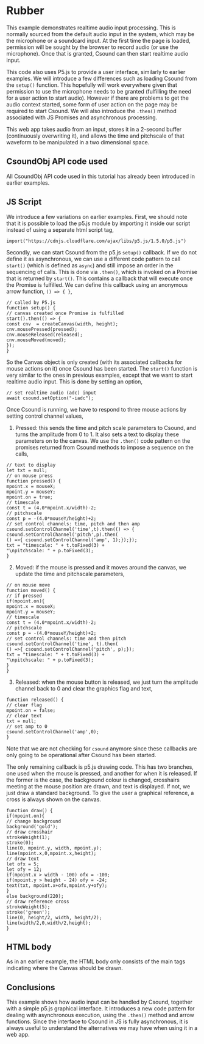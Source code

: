 Rubber
===

This example demonstrates realtime audio input processing. This is
normally sourced from the default audio input in the system, which may
be the microphone or a soundcard input. At the first time the page is
loaded, permission will be sought by the browser to record audio (or
use the microphone). Once that is granted, Csound can then start
realtime audio input.

This code also uses P5.js to provide a user interface, similarly
to earlier examples. We will introduce a few differences such as
loading Csound from the `setup()` function. This hopefully will
work everywhere given that permission to use the microphone needs
to be granted (fulfilling the need for a user action to start
audio). However if there are problems to get the audio context
started, some form of user action on the page may be required
to start Csound. We will also introduce the `.then()` method
associated with JS Promises and asynchronous processing.

This web app takes audio from an input, stores it in a 2-second
buffer (continuously overwriting it), and allows the time and
pitchscale of that waveform to be manipulated in a two dimensional
space.

CsoundObj API code used
-----------

All CsoundObj API code used in this tutorial has already been
introduced in earlier examples.

JS Script
---

We introduce a few variations on earlier examples. First, we should
note that it is possible to load the p5.js module by importing it
inside our script instead of using a separate html script tag,

```
import("https://cdnjs.cloudflare.com/ajax/libs/p5.js/1.5.0/p5.js")
```

Secondly, we can start Csound from the p5.js `setup()` callback. If
we do not define it as asynchronous, we can use a different code
pattern to call `start()` (which is defined as `async`) and still
impose an order in the sequencing of calls. This is done via
`.then()`, which is invoked on a Promise that is returned by
`start()`. This contains a callback that will execute once the
Promise is fulfilled. We can define this callback using an anonymous
arrow function, `() => { }`,

```
// called by P5.js
function setup() {
// canvas created once Promise is fulfilled
start().then(() => {
const cnv  = createCanvas(width, height);
cnv.mousePressed(pressed);
cnv.mouseReleased(released);
cnv.mouseMoved(moved);
});              
}
```

So the Canvas object is only created (with its associated callbacks
for mouse actions on it) once Csound has been started. The `start()`
function is very similar to the ones in previous examples, except that
we want to start realtime audio input. This is done by setting an
option,

```
// set realtime audio (adc) input
await csound.setOption("-iadc");
```

Once Csound is running, we have to respond to three mouse actions
by setting control channel values,


1. Pressed: this sends the time and pitch scale parameters to Csound,
and turns the amplitude from 0 to 1. It also sets a text to display these
parameters on to the canvas. We use the `.then()` code pattern on the
promises returned from Csound methods to impose a sequence on the
calls,

```
// text to display
let txt = null;
// on mouse press
function pressed() {
mpoint.x = mouseX;
mpoint.y = mouseY;
mpoint.on = true;
// timescale
const t = (4.0*mpoint.x/width)-2;
// pitchscale
const p = -(4.0*mouseY/height)+2;
// set control channels: time, pitch and then amp
csound.setControlChannel('time',t).then(() => {
csound.setControlChannel('pitch',p).then(
() =>{ csound.setControlChannel('amp', 1);});}); 
txt = "timescale: " + t.toFixed(3) +
"\npitchscale: " + p.toFixed(3);  
}
```

2. Moved: if the mouse is pressed and it moves around the canvas, we
update the time and pitchscale parameters,

```
// on mouse move
function moved() {
// if pressed
if(mpoint.on){
mpoint.x = mouseX;
mpoint.y = mouseY;
// timescale
const t = (4.0*mpoint.x/width)-2;
// pitchscale
const p = -(4.0*mouseY/height)+2;
// set control channels: time and then pitch
csound.setControlChannel('time', t).then(
() =>{ csound.setControlChannel('pitch', p);});
txt = "timescale: " + t.toFixed(3) +
"\npitchscale: " + p.toFixed(3); 
}
}
```

3. Released: when the mouse button is released, we just turn the
amplitude channel back to 0 and clear the graphics flag and text,

```
function released() {
// clear flag
mpoint.on = false;
// clear text
txt = null;
// set amp to 0
csound.setControlChannel('amp',0); 
}
```

Note that we are not checking for `csound` anymore since these
callbacks are only going to be operational after Csound has been started.

The only remaining callback is p5.js drawing code. This has two
branches, one used when the mouse is pressed, and another for
when it is released.  If the former is the case, the background colour
is changed, crosshairs meeting at the mouse position are drawn,
and text is displayed. If not, we just draw a standard background.
To give the user a graphical reference, a cross is always shown on
the canvas.

```
function draw() {
if(mpoint.on){
// change background
background('gold');
// draw crosshair
strokeWeight(1);    
stroke(0);  
line(0, mpoint.y, width, mpoint.y);
line(mpoint.x,0,mpoint.x,height);
// draw text
let ofx = 5;
let ofy = 12;
if(mpoint.x > width - 100) ofx = -100;
if(mpoint.y > height - 24) ofy = -24;  
text(txt, mpoint.x+ofx,mpoint.y+ofy);   
}
else background(220);
// draw reference cross
strokeWeight(5);  
stroke('green');  
line(0, height/2, width, height/2);
line(width/2,0,width/2,height);  
}
```


HTML body
-----

As in an earlier example, the HTML body only consists of the main tags
indicating where the Canvas should be drawn.


Conclusions
---

This example shows how audio input can be handled by Csound, together
with a simple p5.js graphical interface. It introduces a new code
pattern for dealing with asynchronous execution, using the `.then()`
method and arrow functions. Since the interface to Csound in JS is
fully asynchronous, it is always useful to understand the alternatives
we may have when using it in a web app.
